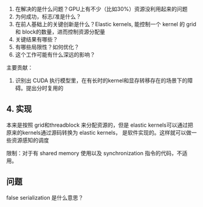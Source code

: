 1. 在解决的是什么问题？GPU上有不少（比如30%）资源没利用起来的问题
2. 为何成功，标志/准是什么？
3. 在前人基础上的关键创新是什么？Elastic kernels, 能控制一个 kernel 的 grid 和 block的数量，进而控制资源分配量
4. 关键结果有哪些？
5. 有哪些局限性？如何优化？
6. 这个工作可能有什么深远的影响？

主要贡献：

1. 识别出 CUDA 执行模型里，在有长时的kernel和显存转移存在的场景下的障碍。提出分时复用的

## 4. 实现
本来是按照 grid和threadblock 来分配资源的，但是 elastic kernels可以通过把原来的kernels通过源码转换为 elastic kernels， 是软件实现的。这样就可以做一些资源感知的调度

限制：对于有 shared memory 使用以及 synchronization 指令的代码，不适用。

## 问题
false serialization 是什么意思？
